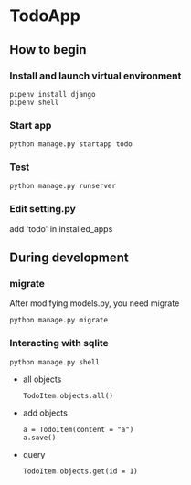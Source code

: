 # TodoApp
## How to begin
### Install and launch virtual environment
```
pipenv install django
pipenv shell
```
### Start app
```
python manage.py startapp todo
```
### Test
```
python manage.py runserver
```
### Edit setting.py
add 'todo' in installed_apps

## During development
### migrate
After modifying models.py, you need migrate
```
python manage.py migrate
```

### Interacting with sqlite
```
python manage.py shell
```
- all objects
  ```
  TodoItem.objects.all()
  ```
  
- add objects
  ```
  a = TodoItem(content = "a")
  a.save()
  ```
- query
  ```
  TodoItem.objects.get(id = 1)
  ```
